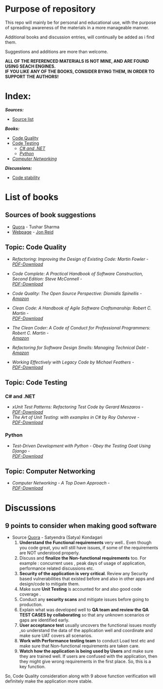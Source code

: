 # Purpose of repository
This repo will mainly be for personal and educational use, with the purpose of spreading awareness of the materials in a more manageable manner. 

Additional books and discussion entries, will continually be added as i find them.

Suggestions and additions are more than welcome.

**ALL OF THE REFERENCED MATERIALS IS NOT MINE, AND ARE FOUND USING SEACH ENGINES. <br>IF YOU LIKE ANY OF THE BOOKS, CONSIDER BYING THEM, IN ORDER TO SUPPORT THE AUTHORS!**

# Index:
_**Sources:**_
* [Source list](https://github.com/Eqliphex/code-quality-books-and-tips#sources-of-book-suggestions)

_**Books:**_
* [Code Quality](https://github.com/Eqliphex/code-quality-books-and-tips#topic-code-quality)
* [Code Testing](https://github.com/Eqliphex/code-quality-books-and-tips#topic-code-testing)
  * _[C# and .NET](https://github.com/Eqliphex/code-quality-books-and-tips#c#-and-.net)_
  * _[Python](https://github.com/Eqliphex/code-quality-books-and-tips#python)_
* _[Computer Networking](https://github.com/Eqliphex/code-quality-books-and-tips#topic-computer-networking)_
  
_**Discussions:**_
* [Code stability](https://github.com/Eqliphex/code-quality-books-and-tips#9-points-to-consider-when-making-good-software)

# List of books

## Sources of book suggestions
* [Quora](https://www.quora.com/What-are-some-good-books-about-code-quality) - Tushar Sharma
* [Webpage](https://qualitycoding.org/books/) - [Jon Reid](https://twitter.com/qcoding)

## Topic: Code Quality
* _Refactoring: Improving the Design of Existing Code: Martin Fowler_ -<br> _[PDF-Download](https://www.csie.ntu.edu.tw/~r95004/Refactoring_improving_the_design_of_existing_code.pdf)_
* _Code Complete: A Practical Handbook of Software Construction, Second Edition: Steve McConnell_ -<br> _[PDF-Download](http://aroma.vn/web/wp-content/uploads/2016/11/code-complete-2nd-edition-v413hav.pdf)_
* _Code Quality: The Open Source Perspective: Diomidis Spinellis_ - <br> _[Amazon](https://www.amazon.com/gp/product/0321166078/ref=as_li_tl?camp=1789&creative=9325&creativeASIN=0321166078&ie=UTF8&linkCode=as2&linkId=YEMB3NJPSFIMX6ZR&tag=croc03-20)_
* _Clean Code: A Handbook of Agile Software Craftsmanship: Robert C. Martin_ -<br> _[PDF-Download](https://www.investigatii.md/uploads/resurse/Clean_Code.pdf)_
* _The Clean Coder: A Code of Conduct for Professional Programmers: Robert C. Martin_ -<br> _[Amazon](https://www.amazon.com/Clean-Coder-Conduct-Professional-Programmers/dp/0137081073)_

* _Refactoring for Software Design Smells: Managing Technical Debt_ - <br> _[Amazon](https://www.amazon.com/Refactoring-Software-Design-Smells-Technical-ebook/dp/B00PIREN5I)_
  
* _Working Effectively with Legacy Code by Michael Feathers_ -<br> _[PDF-Download](https://github.com/oolee/software-development-ebooks/blob/master/%5BWorking%20Effectively%20with%20Legacy%20Code%20(Robert%20C.%20Martin%20Series)%20Kindle%20Edition%20by%20Michael%20Feathers%20-%202005%5D.pdf)_
  
## Topic: Code Testing
### C# and .NET
* _xUnit Test Patterns: Refactoring Test Code by Gerard Meszaros_ - <br> _[PDF-Download](https://github.com/oolee/software-development-ebooks/blob/master/%5BxUnit%20Test%20Patterns%20Refactoring%20Test%20Code%20(Addison-Wesley%20Signature%20Series%20(Fowler))%20Kindle%20Edition%20by%20Gerard%20Meszaros%20-%202007%5D.pdf)_
* _The Art of Unit Testing: with examples in C# by Roy Osherove_ - <br> _[PDF-Download](https://piazza-resources.s3.amazonaws.com/j11t8bsxngk3r3/j2lw6zcyt5t6lu/Osherove_2014_Art_of_Unit_Testing_2nd_ed.pdf?X-Amz-Algorithm=AWS4-HMAC-SHA256&X-Amz-Credential=ASIAR6AWVCBX6HFIWNSE%2F20190615%2Fus-east-1%2Fs3%2Faws4_request&X-Amz-Date=20190615T081729Z&X-Amz-Expires=3600&X-Amz-SignedHeaders=host&X-Amz-Security-Token=AgoJb3JpZ2luX2VjENb%2F%2F%2F%2F%2F%2F%2F%2F%2F%2FwEaCXVzLWVhc3QtMSJHMEUCIG6PYToOODhfb6n0SlDu0apefXa6F2Ml2KWwocQFYDx4AiEA1LJSnPg7nT2NaMBKu%2BYCLvmZSSPtIurquJwzuqMz2Skq4wMI%2F%2F%2F%2F%2F%2F%2F%2F%2F%2F%2F%2FARAAGgwxMzMxOTE1MDM5ODMiDEze7xOWl7uBZ6Du4Cq3AyStR0YC%2FPVCriF1K6OEj8WHwG0CBTQN6wxiQklTpo4jQdmhcjV04VfWxyZ8ucbBlP8zBbVI4ow5u0GgSCJ5zEjV7WzJQSfyR4ezZkViufBxPJK92ScsjVt0tWFui6RjZdMesj95thq7OvyA%2Bm8HFcEeAzvGJLKXTNNRJeVsYuR3OmRkRX1mb6maVBm7I5D%2FJHky5I9rdipdTqa1otHvYO83lq1gQfp1MBLwMCJKAjghbncRq%2BJg%2BiKllohPY4glbizoHHEnoh5lDWSadpa3cbHlWO73D%2FdtukSqVXVa1YnklDhQdXijumcTcXctpulftBi45b6uJZc7KffNaAIgl68Zk%2FX58lKCF3lrZ3cEzSj6KgIGlKmLIe26PliihLgRymqBfptpWr8W337MUep%2FHAAM6PT4aMsJ%2FHBI10q0WtMMyGglLtB9xABPuxD4hg95y7UOhPq8r6YbFpzWk3fUeBzxqgOezki7lNJut5c%2FB1Kd%2B6NKmx3Rg5fN1NbfkTbb8sgWfGH%2BDeeZtwz3alLkz5zUeS9IihWVKTKxknLtgaTD4xpacjFlqlhgxH4ke9LFTxX3gSDbd%2BEwrIuS6AU6tAEDnp01j5DqTqtMOfOl5elCNxpHa%2BwdZc3E%2B0QtK1TJwnuhu6CLgXUQTVcpaZrMUt1r1iYNCcqeXl3uXv0%2FUY4w%2FciepLwAHO9SCrGpolI%2BK1AATaksoXbQA9YFt83TiQl6BOHckKLoUndvLBvfqn4oQYdzkiu7wXBewfgPRAK5JfJlIdKU6SI2r0pkaOU2fqta0f811IHXMqG2dwTrZVSpuxUYwhUQJV%2FxV42RZRFMIDacarU%3D&X-Amz-Signature=bc474db571ed6c656ebf9da3d28f126ece225d5483be971b62b74b4803b8caf0)_ 

### Python
* _Test-Driven Development with Python - Obey the Testing Goat Using Django_ - <br> _[PDF-Download](https://doc.lagout.org/programmation/python/Test-Driven%20Development%20with%20Python_%20Obey%20the%20Testing%20Goat_%20Using%20Django%2C%20Selenium%2C%20and%20JavaScript%20%5BPercival%202014-06-29%5D.pdf)_

## Topic: Computer Networking
* _Computer Networking - A Top Down Approach_ - <br> _[PDF-Download](http://ce.sharif.edu/courses/94-95/2/ce443-3/resources/root/Book/fqo47.Computer.Networking.A.TopDown.Approach.6th.Edition.pdf)_

# Discussions
## 9 points to consider when making good software 
* Source [Quora](https://www.quora.com/What-are-some-good-books-about-code-quality) - Satyendra (Satya) Kondagari
  1. **Understand the Functional requirements** very well.. Even though you code great, you will still have issues, if some of the      requirements are NOT understood properly.
  2. Discuss and **finalize the Non-functional requirements** too. For example : concurrent uses , peak days of usage of application, performance related discussions etc.
  3. **Security of the application is very critical**. Review any Security based vulnerabilities that existed before and also in other apps and design/code to mitigate them.
  4. Make sure **Unit Testing** is accounted for and also good code coverage .
  5. Conduct any **security scans** and mitigate issues before going to production.
  6. Explain what was developed well to **QA team and review the QA TEST CASES by collaborating** so that any unknown scenarios or gaps are identified early.
  7. **User acceptance test** usually uncovers the functional issues mostly ,so understand the data of the application well and coordinate and make sure UAT covers all scenarios.
  8. **Work with Performance testing team** to conduct Load test etc and make sure that Non-functional requirements are taken care.
  9. **Watch how the application is being used by Users** and make sure they are trained well. If users are confused with the application, then they might give wrong requirements in the first place. So, this is a key function.

So, Code Quality consideration along with 9 above function verification will definitely make the application more stable.

